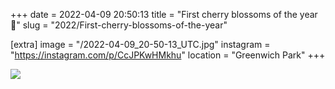 +++
date = 2022-04-09 20:50:13
title = "First cherry blossoms of the year 🌸"
slug = "2022/First-cherry-blossoms-of-the-year"

[extra]
image = "/2022-04-09_20-50-13_UTC.jpg"
instagram = "https://instagram.com/p/CcJPKwHMkhu"
location = "Greenwich Park"
+++

<img src="/2022-04-09_20-50-13_UTC.jpg" />
